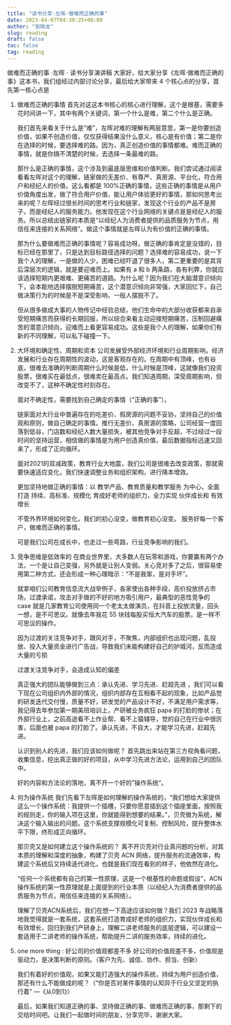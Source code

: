 ```yaml
---
title: "读书分享·左晖·做难而正确的事"
date: 2023-04-07T04:30:25+08:00
author: "张晓龙"
slug: reading
draft: false
toc: false
tag: reading
---
```


做难而正确的事 ·左晖 · 读书分享演讲稿
	大家好，给大家分享《左晖·做难而正确的事》这本书，我们组经过内部讨论分享，最后给大家带来 4 个核心点的分享，首先第一核心点是

1. 做难而正确的事情
	首先对这这本书核心的核心进行理解，这个是根基，需要多花时间讲一下，其中有两个关键词，第一个什么是难，第二个什么是正确。

	我们首先来看关于什么是“难”，左晖对难的理解有两层意思，第一是你要创造价值，如果不创造价值，仅仅获得结果没什么意义，核心是有价值；第二是你在选择的时候，要选择难的路。因为，真正创造价值的事情都难。难而正确的事情，就是你搞不清楚的时候，去选择一条最难的路。

	那什么是正确的事情，这个涉及到最底层思维和价值判断。我们尝试通过阅读看看左晖对这个的理解，链家做的无差价、有尊严、真房源、平台化，符合用户和经纪人的价值，这么看都是 100%正确的事情，这些正确的事情是从用户价值角度出发，做了符合用户价值，能让用户体验更好的事情，那如何思考出来的呢？左晖经过很长时间的思考行业和链家，发现这个行业的产品不是房子，而是经纪人的服务能力。他发现在这个行业网络的关键点是是经纪人的服务。所以总结出链家的本质是“以经纪人为消费者提供的品质服务为节点，用信任来连接的关系网络”。做这个事情就是左晖认为有价值的正确的事情。

	那为什么要做难而正确的事情呢？容易成功呀。做正确的事肯定是没错的，目标已经在那里了，只是达到目标路径选择的问题？选择难的容易成功，说一下我个人的理解，一是做的人少，困难已经吓退了很多人，第二更重要的是其背后深层次的逻辑，就是要迎难而上。如果有 a 和 b 两条路，各有利弊，你就应该选择短期内更艰难、更痛苦的道路。为什么呢？因为我们在大脑潜意识倾向下，会本能地选择摆脱短期痛苦，这个潜意识倾向非常强，大家回忆下，自己做决策行为的时候是不是深受影响，一般人摆脱不了。

	但从很多做成大事的人物传记中经验总结，他们生命中的大部分收获都来自承受短期痛苦而获得的长期回报，所以综合来看主动迎接短期痛苦，压制回避痛苦的潜意识倾向，迎难而上看更容易成功。这些是我个人的理解，如果你们有新的不同理解，可以私下碰撞一下。

2. 大环境和确定性、周期和资本
	公司发展受外部经济环境和行业周期影响，经济发展和行业存在周期性的波动，这是客观存在的。在周期中有顶峰，也有谷底，很难去准确的判断周期什么时候是低，什么时候是顶峰，这就像我们投资股票，很难买在最低点，很难卖在最高点。我们知道周期，深受周期影响，但改变不了，这种不确定性时刻存在。

	面对不确定性，需要找到自己确定的事情（“正确的事”）。

	链家面对大行业中普遍存在的吃差价、假房源的问题不妥协，坚持自己的价值观和原则，做自己确定的事情。推行无差价、真房源的策略，公司经营一度回落到低谷，门店数和经纪人数大量损失，被其他竞争对手反超，不过经过一段时间的坚持运营，相信做的事情是为用户创造真价值，最后数据指标迅速又回来了，形成了正向循环。

	面对2021的双减政策，教育行业大地震，我们公司是很难去改变政策，那就需要快速适应变化，我们快速调整业务和组织架构，进行降本增效。

	更加坚持地做正确的事情：以 教学产品、教育质量和教学服务 为中心，全面打造 持续、高标准、规模化 育成好老师的组织力，全力实现 伙伴成长和 有效增长

	不管外界环境如何变化，我们的初心没变，做教育初心没变。  服务好每一个客户，做难而正确的事情。

	可是我们公司在成长中，也走过一些弯路，行业竞争影响的我们。

3. 竞争思维是低效率的
	在商业世界里，大多数人在玩零和游戏，你要赢有两个办法，一个是让自己变强，另外就是让别人变弱。关心竞对多了之后，很容易使用第二种方式，还会形成一种心理暗示：“不是我笨，是对手坏”。

	就拿咱们公司教育信息流大战举例子，各家使出各种手段，高价投放挤占市场，过渡承诺，攻击对手做的不好的地方吸引用户，最典型的恶性竞争的 case 就是几家教育公司使用同一个老太太做演员，在抖音上投放流量，回头一想，是不可思议。就像去年我花 55 块钱每股买恒大汽车的股票，是一样不可思议的操作。

	因为过渡的关注竞争对手，跟风对手，不聚焦，内部组织也出现问题，乱投放、投入大量资金进行广告战，导致我们未能构建好自己的护城河，反而造成大量的亏损

	过渡关注竞争对手，会造成认知的偏差

	真正强大的团队能够做到三点：承认先进、学习先进、赶超先进 ，我们可以看下现在公司组织内外部的情况，组织内部存在互相看不起的现象，比如产品觉的研发迭代交付慢，质量不好，研发觉的产品设计不好，不满足用户需求等，我记得去年参加第一期美班培训上，产研被业务疯狂 papa 的打脸的惨状；在外部行业上，之前高途看不上作业帮、看不上猿辅导，觉的自己在行业中很厉害，后面也被 papa 的打脸了。承认先进，不自大，才能学习先进，赶超先进。

	认识到别人的先进，我们应该如何做呢？ 首先跳出来站在第三方视角看问题，收集信息，挖出真正做的好的项目，从中学习先进方法论，运用到自己的团队中。

	好的内容和方法论的落地，离不开一个好的”操作系统“。

4. 何为操作系统
	我们先看下左晖是如何理解的操作系统的，“我们想给大家提供这么一个操作系统：我提供一个插槽，只要你愿意插到这个插座里面，按照我的规则走，你的输入项在这里，你就能得到想要的结果。”，贝壳做为系统，解决这个输入输出的问题。这个系统支撑规模化可复制、控制风险，提升整体水平下限，终形成正向循环。

	那贝壳又是如何建立这个操作系统的？ 离不开贝壳对行业真问题的分析，对其本质的理解和深度的抽象，构建了贝壳 ACN 网络，提升服务的流通效率，构建这个系统后又持续迭代进化，也就是我们现在看到的样子，他依然在进化。

	“任何一个系统都有自己的第一性原理，这是一个根基性的命题或假设“，ACN 操作系统的第一性原理就是上面提到的行业本质（以经纪人为消费者提供的品质服务为节点，用信任来连接的关系网络）。

	理解了贝壳ACN系统后，我们在想一下高途应该如何做？我们 2023 年战略落地我觉得就是一套系统，这套系统打造育成好老师的组织力，实现伙伴成长和有效增长，回归到我们产研身上，理解二讲老师服务的底层逻辑，可以建设一套适用于二讲老师的操作系统，帮助提升二讲的服务效率，持续的进化。
	
5. one more thing : 好公司的价值观都差不多
	好公司的价值观差不多，价值观是驱动力，是决策判断的原则。（客户为先、诚信、协作、担当、创新）
	
	我们有着好的价值观，如果又能打造强大的操作系统，持续为用户创造价值，那还有什么不能做成的呢？（“你是否对某件事情的认知异于行业又坚定的执行着” —《从0到1》）

	最后，如果我们知道正确的事、坚持做正确的事、做难而正确的事，那剩下的交给时间吧。让我们一起做时间的朋友，分享完毕，谢谢大家。